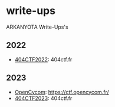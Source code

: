 # write-ups

ARKANYOTA Write-Ups's

## 2022

- [404CTF2022](404CTF/index.md): 404ctf.fr

## 2023

- [OpenCycom](OpenCycom2023/index.md): https://ctf.opencycom.fr/
- [404CTF2023](404CTF2023/index.md): 404ctf.fr
